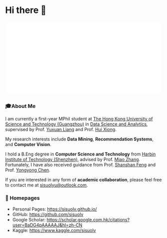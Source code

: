 # Hi there 👋
![Sisuo Lyu's Github Stats](/metrics.svg)

### 🎓About Me
I am currently a first-year MPhil student at [The Hong Kong University of Science and Technology (Guangzhou)](https://www.hkust-gz.edu.cn/) in [Data Science and Analytics](https://dsa.hkust-gz.edu.cn/), supervised by Prof. [Yuxuan Liang](https://yuxuanliang.com/) and Prof. [Hui Xiong](https://facultyprofiles.hkust-gz.edu.cn/faculty-personal-page/XIONG-Hui/xionghui).

My research interests include **Data Mining**, **Recommendation Systems**, and **Computer Vision**.

I hold a B.Eng degree in **Computer Science and Technology** from [Harbin Institute of Technology (Shenzhen)](https://www.hitsz.edu.cn/index.html), advised by Prof. [Miao Zhang](http://faculty.hitsz.edu.cn/zhangmiao). Fortunately, I have also received guidance from Prof. [Shanshan Feng](https://victorsfeng.github.io/) and Prof. [Yongyong Chen](http://faculty.hitsz.edu.cn/chenyongyong).

If you are interested in any form of **academic collaboration**, please feel free to contact me at sisuolyu@outlook.com.

### 📎 Homepages
- Personal Pages: https://sisuolv.github.io/
- GitHub: https://github.com/sisuolv
- Google Scholar: https://scholar.google.com.hk/citations?user=BaDG4pAAAAAJ&hl=zh-CN
- Kaggle: https://www.kaggle.com/sisuolv

